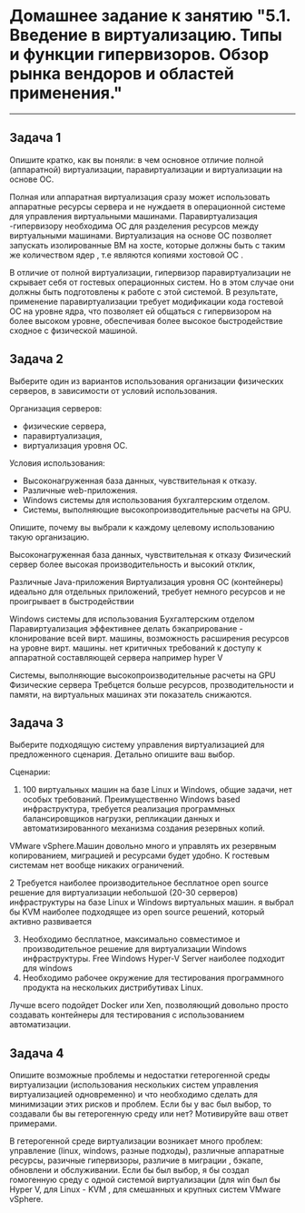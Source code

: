 
# Домашнее задание к занятию "5.1. Введение в виртуализацию. Типы и функции гипервизоров. Обзор рынка вендоров и областей применения."


---

## Задача 1

Опишите кратко, как вы поняли: в чем основное отличие полной (аппаратной) виртуализации, паравиртуализации и виртуализации на основе ОС.

Полная или аппаратная виртуализация сразу может использовать аппаратные ресурсы сервера и не нуждаетя в операционной системе для управления виртуальными машинами. 
Паравиртуализация -гипервизору необходима ОС для разделения ресурсов между виртуальными машинами.
Виртуализация на основе ОС позволяет запускать изолированные ВМ на хосте, которые должны быть с таким же количеством ядер , т.е являются копиями хостовой ОС . 


В отличие от полной виртуализации, гипервизор паравиртуализации не скрывает себя от гостевых операционных систем. Но в этом случае они должны быть подготовлены к работе с этой системой. В результате, применение паравиртуализации требует модификации кода гостевой ОС на уровне ядра, что позволяет ей общаться с гипервизором на более высоком уровне, обеспечивая более высокое быстродействие cходное с физической машиной. 


## Задача 2

Выберите один из вариантов использования организации физических серверов, в зависимости от условий использования.

Организация серверов:
- физические сервера,
- паравиртуализация,
- виртуализация уровня ОС.

Условия использования:
- Высоконагруженная база данных, чувствительная к отказу.
- Различные web-приложения.
- Windows системы для использования бухгалтерским отделом.
- Системы, выполняющие высокопроизводительные расчеты на GPU.

Опишите, почему вы выбрали к каждому целевому использованию такую организацию.

Высоконагруженная база данных, чувствительная к отказу
    Физический сервер 
        более высокая производительность и высокий отклик, 
       
         
Различные Java-приложения
    Виртуализация уровня ОС (контейнеры)
        идеально для отдельных приложений,  требует немного ресурсов и не проигрывает в быстродействии

Windows системы для использования Бухгалтерским отделом
    Паравиртуализация 
        эффективнее делать бэкаприрование -  клонирование всей вирт. машины, 
        возможность расширения ресурсов на уровне вирт. машины. 
        нет критичных требований к доступу к аппаратной составляющей сервера например hyper V
        
Системы, выполняющие высокопроизводительные расчеты на GPU
    Физические сервера 
       Требцется больше ресурсов,  прозводительности и памяти,  на виртуальных машинах эти показатель снижаются. 

## Задача 3

Выберите подходящую систему управления виртуализацией для предложенного сценария. Детально опишите ваш выбор.

Сценарии:

1. 100 виртуальных машин на базе Linux и Windows, общие задачи, нет особых требований. Преимущественно Windows based инфраструктура, требуется реализация программных балансировщиков нагрузки, репликации данных и автоматизированного механизма создания резервных копий.

VMware vSphere.Машин довольно много и управлять их резервным копированием, миграцией и ресурсами будет удобно. К гостевым системам нет вообще никаких ограничений.

2 Требуется наиболее производительное бесплатное open source решение для виртуализации небольшой (20-30 серверов) инфраструктуры на базе Linux и Windows виртуальных машин.
я выбрал бы KVM наиболее подходящее из open source решений, который активно развивается

3. Необходимо бесплатное, максимально совместимое и производительное решение для виртуализации Windows инфраструктуры.
Free Windows Hyper-V Server наиболее подходит для windows 
4. Необходимо рабочее окружение для тестирования программного продукта на нескольких дистрибутивах Linux.

Лучше всего подойдет Docker или Xen, позволяющий довольно просто создавать контейнеры для тестирования с использованием автоматизации.



## Задача 4

Опишите возможные проблемы и недостатки гетерогенной среды виртуализации (использования нескольких систем управления виртуализацией одновременно) и что необходимо сделать для минимизации этих рисков и проблем. Если бы у вас был выбор, то создавали бы вы гетерогенную среду или нет? Мотивируйте ваш ответ примерами.


В гетерогенной среде виртуализации возникает много проблем: управление (linux, windows, разные подходы), различные аппаратные ресурсы, разичные гипервизоры,  различие в миграции , бэкапе,  обновлени и обслуживании. Если бы был выбор,  я бы создал гомогенную среду с одной системой виртуализации (для win был бы Hyper V, для Linux - KVM , для смешанных и крупных систем VMware vSphere. 

